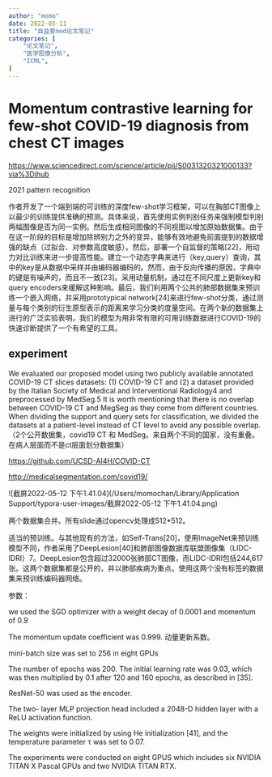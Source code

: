 ```yaml
---
author: "momo"
date: 2022-05-11
title: "自监督med论文笔记"
categories: [
    "论文笔记",
    "医学图像分析",
    "ICML",
]
---
```


# Momentum contrastive learning for few-shot COVID-19 diagnosis from chest CT images

https://www.sciencedirect.com/science/article/pii/S0031320321000133?via%3Dihub

2021 pattern recognition

作者开发了一个端到端的可训练的深度few-shot学习框架，可以在胸部CT图像上以最少的训练提供准确的预测。具体来说，首先使用实例判别任务来强制模型判别两幅图像是否为同一实例。然后生成相同图像的不同视图以增加原始数据集。由于在这一阶段的目标是增加除辨别力之外的变异，能够有效地避免前面提到的数据增强的缺点（过拟合、对参数高度敏感）。然后，部署一个自监督的策略[22]，用动力对比训练来进一步提高性能。建立一个动态字典来进行（key,query）查询，其中的key是从数据中采样并由编码器编码的。然而，由于反向传播的原因，字典中的键是有噪声的，而且不一致[23]。采用动量机制，通过在不同尺度上更新key和query encoders来缓解这种影响。最后，我们利用两个公共的肺部数据集来预训练一个嵌入网络，并采用prototypical network[24]来进行few-shot分类，通过测量与每个类别的衍生原型表示的距离来学习分类的度量空间。在两个新的数据集上进行的广泛实验表明，我们的模型为用非常有限的可用训练数据进行COVID-19的快速诊断提供了一个有希望的工具。

## experiment

We evaluated our proposed model using two publicly available annotated COVID-19 CT slices datasets: (1) COVID-19 CT and (2) a dataset provided by the Italian Society of Medical and Interventional Radiology4 and preprocessed by MedSeg.5 It is worth mentioning that there is no overlap between COVID-19 CT and MegSeg as they come from different countries. When dividing the support and query sets for classification, we divided the datasets at a patient-level instead of CT level to avoid any possible overlap. （2个公开数据集，covid19 CT 和 MedSeg。来自两个不同的国家，没有重叠。在病人层面而不是ct层面划分数据集）

https://github.com/UCSD-AI4H/COVID-CT

http://medicalsegmentation.com/covid19/

![截屏2022-05-12 下午1.41.04](/Users/momochan/Library/Application Support/typora-user-images/截屏2022-05-12 下午1.41.04.png)

两个数据集合并。所有slide通过opencv处理成512*512。

适当的预训练。与其他现有的方法，如Self-Trans[20]，使用ImageNet来预训练模型不同，作者采用了DeepLesion[40]和肺部图像数据库联盟图像集（LIDC-IDRI）7。DeepLesion包含超过32000张肺部CT图像，而LIDC-IDRI包括244,617张。这两个数据集都是公开的，并以肺部疾病为重点。使用这两个没有标签的数据集来预训练编码器网络。

参数：

we used the SGD optimizer with a weight decay of 0.0001 and momentum of 0.9

The momentum update coefficient was 0.999. 动量更新系数。

mini-batch size was set to 256 in eight GPUs

The number of epochs was 200. The initial learning rate was 0.03, which was then multiplied by 0.1 after 120 and 160 epochs, as described in [35]. 

ResNet-50 was used as the encoder.

The two- layer MLP projection head included a 2048-D hidden layer with a ReLU activation function.

The weights were initialized by using He initialization [41], and the temperature parameter τ was set to 0.07. 

The experiments were conducted on eight GPUS which includes six NVIDIA TITAN X Pascal GPUs and two NVIDIA TITAN RTX.




